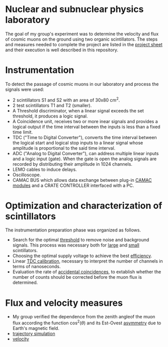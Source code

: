 # Nuclear and subnuclear physics laboratory

The goal of my group's experiment was to determine the velocity and flux of cosmic muons on the ground using two organic scintillators. 
The steps and measures needed to complete the project are listed in the [project sheet](/muons_factsheet.pdf) and their execution is well described in this repository.

# Instrumentation
To detect the passage of cosmic muons in our laboratory and process the signals were used:
- 2 scintillators S1 and S2 with an area of 30x80 cm<sup>2</sup>.
- 2 test scintillators T1 and T2 (smaller).
- A Threshold discriminator, when a linear signal exceeds the set threshold, it produces a logic signal.
- A Coincidence unit, receives two or more inear signals and provides a logical output if the time interval between the inputs is less than a fixed time limit.
- TDC ("Time to Digital Converter"), converts the time interval between the logical start and logical stop inputs to a linear signal whose amplitude is proportional to the said time interval.
- ADC ("Analog to Digital Converter"), can address multiple linear inputs and a logic input (gate). When the gate is open the analog signals are recorded by distributing their amplitude in 1024 channels.
- LEMO cables to induce delays.
- Oscilloscope.
- CAMAC BUS which allows data exchange between plug-in [CAMAC modules](/CAMAC_modules) and a CRATE CONTROLLER interfaced with a PC.

# Optimization and characterization of scintillators
The instrumentation preparation phase was organized as follows.
- Search for the optimal [threshold](/Threshold_optimization) to remove noise and background signals. This process was necessary both for [large](/Threshold_optimization/Large_scintillators) and [small](/Threshold_optimization/Small_scintillators) scintillators.
- Choosing the optimal supply voltage to achieve the best [efficiency](/Efficiency).
- Linear [TDC calibration](/TDC_calibration), necessary to interpret the number of channels in terms of nanoseconds.
- Evaluation the rate of [accidental coincidences](/Accidental_coincidences), to extablish whether the number of counts should be corrected before the muon flux is determined.

# Flux and velocity measures
- My group verified the dependence from the zenith angleof the muon flux according the function cos<sup>2</sup>($\theta$) and its Est-Ovest [asymmetry](/Est_Ovest_asymmetry) due to Earth's magnetic field.
- [trajectory simulation](/Trajectory_simulation)
- [velocity](/Muons_velocity)
